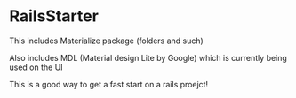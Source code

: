 # RailsStarter


This includes Materialize package (folders and such)

Also includes MDL (Material design Lite by Google) which is currently being used on the UI 

This is a good way to get a fast start on a rails proejct!
